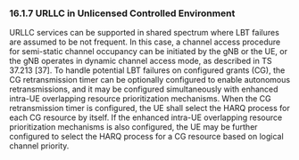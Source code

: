 ### 16.1.7 URLLC in Unlicensed Controlled Environment

URLLC services can be supported in shared spectrum where LBT failures
are assumed to be not frequent. In this case, a channel access procedure
for semi-static channel occupancy can be initiated by the gNB or the UE,
or the gNB operates in dynamic channel access mode, as described in TS
37.213 \[37\]. To handle potential LBT failures on configured grants
(CG), the CG retransmission timer can be optionally configured to enable
autonomous retransmissions, and it may be configured simultaneously with
enhanced intra-UE overlapping resource prioritization mechanisms. When
the CG retransmission timer is configured, the UE shall select the HARQ
process for each CG resource by itself. If the enhanced intra-UE
overlapping resource prioritization mechanisms is also configured, the
UE may be further configured to select the HARQ process for a CG
resource based on logical channel priority.